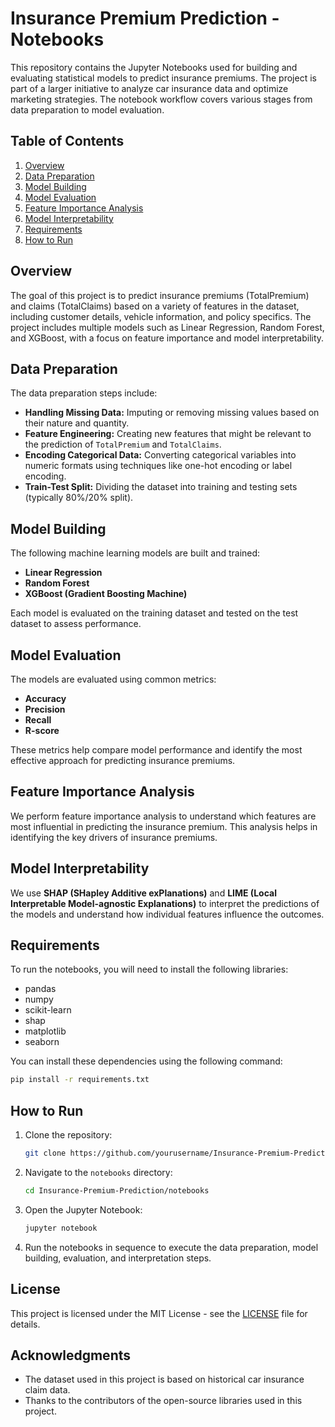 # Insurance Premium Prediction - Notebooks

This repository contains the Jupyter Notebooks used for building and evaluating statistical models to predict insurance premiums. The project is part of a larger initiative to analyze car insurance data and optimize marketing strategies. The notebook workflow covers various stages from data preparation to model evaluation.

## Table of Contents

1. [Overview](#overview)
2. [Data Preparation](#data-preparation)
3. [Model Building](#model-building)
4. [Model Evaluation](#model-evaluation)
5. [Feature Importance Analysis](#feature-importance-analysis)
6. [Model Interpretability](#model-interpretability)
7. [Requirements](#requirements)
8. [How to Run](#how-to-run)

## Overview

The goal of this project is to predict insurance premiums (TotalPremium) and claims (TotalClaims) based on a variety of features in the dataset, including customer details, vehicle information, and policy specifics. The project includes multiple models such as Linear Regression, Random Forest, and XGBoost, with a focus on feature importance and model interpretability.

## Data Preparation

The data preparation steps include:

- **Handling Missing Data:** Imputing or removing missing values based on their nature and quantity.
- **Feature Engineering:** Creating new features that might be relevant to the prediction of `TotalPremium` and `TotalClaims`.
- **Encoding Categorical Data:** Converting categorical variables into numeric formats using techniques like one-hot encoding or label encoding.
- **Train-Test Split:** Dividing the dataset into training and testing sets (typically 80%/20% split).

## Model Building

The following machine learning models are built and trained:

- **Linear Regression**
- **Random Forest**
- **XGBoost (Gradient Boosting Machine)**

Each model is evaluated on the training dataset and tested on the test dataset to assess performance.

## Model Evaluation

The models are evaluated using common metrics:

- **Accuracy**
- **Precision**
- **Recall**
- **R-score**

These metrics help compare model performance and identify the most effective approach for predicting insurance premiums.

## Feature Importance Analysis

We perform feature importance analysis to understand which features are most influential in predicting the insurance premium. This analysis helps in identifying the key drivers of insurance premiums.

## Model Interpretability

We use **SHAP (SHapley Additive exPlanations)** and **LIME (Local Interpretable Model-agnostic Explanations)** to interpret the predictions of the models and understand how individual features influence the outcomes.

## Requirements

To run the notebooks, you will need to install the following libraries:

- pandas
- numpy
- scikit-learn
- shap
- matplotlib
- seaborn

You can install these dependencies using the following command:

```bash
pip install -r requirements.txt
```

## How to Run

1. Clone the repository:

   ```bash
   git clone https://github.com/yourusername/Insurance-Premium-Prediction.git
   ```

2. Navigate to the `notebooks` directory:

   ```bash
   cd Insurance-Premium-Prediction/notebooks
   ```

3. Open the Jupyter Notebook:

   ```bash
   jupyter notebook
   ```

4. Run the notebooks in sequence to execute the data preparation, model building, evaluation, and interpretation steps.

## License

This project is licensed under the MIT License - see the [LICENSE](LICENSE) file for details.

## Acknowledgments

- The dataset used in this project is based on historical car insurance claim data.
- Thanks to the contributors of the open-source libraries used in this project.
